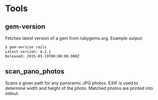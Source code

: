 # Tools

## gem-version

Fetches latest version of a gem from rubygems.org. Example output:

```bash
$ gem-version rails
Latest version: 4.2.1
Released: 2015-03-19T00:00:00.000Z
```

## scan_pano_photos

Scans a given path for any panoramic JPG photos. EXIF is used to determine
width and height of the photo. Matched photos are printed into stdout.